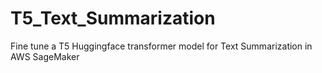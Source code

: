 # T5_Text_Summarization
Fine tune a T5 Huggingface transformer model for Text Summarization in AWS SageMaker
